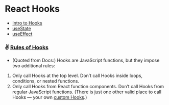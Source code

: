 # React Hooks

- [Intro to Hooks](https://reactjs.org/docs/hooks-intro.html)
- [useState](https://reactjs.org/docs/hooks-state.html)
- [useEffect](https://reactjs.org/docs/hooks-effect.html)

### ✌️ [Rules of Hooks](https://reactjs.org/docs/hooks-rules.html)

 - (Quoted from Docs:) Hooks are JavaScript functions, but they impose two additional rules:

1. Only call Hooks at the top level. Don’t call Hooks inside loops, conditions, or nested functions.
2.  Only call Hooks from React function components. Don’t call Hooks from regular JavaScript functions. (There is just one other valid place to call Hooks — your own [custom Hooks](https://reactjs.org/docs/hooks-custom.html).)
